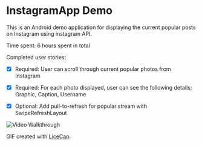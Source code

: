 # InstagramApp Demo

This is an Android demo application for displaying the current popular posts on Instagram using instagram API.

Time spent: 6 hours spent in total

Completed user stories:

 * [x] Required: User can scroll through current popular photos from Instagram
 * [x] Required: For each photo displayed, user can see the following details: Graphic, Caption, Username
 * [x] Optional: Add pull-to-refresh for popular stream with SwipeRefreshLayout
 

![Video Walkthrough](<img src='http://i.imgur.com/3u58Sw6.gifv' title='Video Walkthrough' width='' alt='Video Walkthrough' />)

GIF created with [LiceCap](http://www.cockos.com/licecap/).
